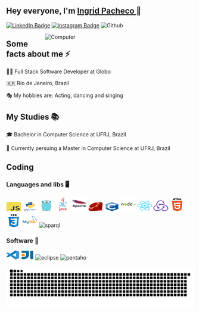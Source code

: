 ## Hey everyone, I'm <a href="https://github.com/ingridpacheco"> Ingrid Pacheco </a> 👋

<a href="https://www.linkedin.com/in/ingridqpacheco/" target="_blank" rel="noreferrer"><img src="https://img.shields.io/badge/-@ingridqpacheco-0077B5?style=flat-square&amp;labelColor=0077B5&amp;logo=LinkedIn&amp;link=https://www.linkedin.com/in/ingridqpacheco/" alt="LinkedIn Badge"></a> 
<a href="https://www.instagram.com/ingridqpacheco/" target="_blank" rel="noreferrer"><img src="https://img.shields.io/badge/-@ingridqpacheco-purple?style=flat&logo=instagram&logoColor=white&link=https://instagram.com/ingridqpacheco/" 
alt="Instagram Badge"></a>
<img src="https://img.shields.io/github/followers/ingridpacheco?style=social" alt="Github"/>

<img src="https://raw.githubusercontent.com/MicaelliMedeiros/micaellimedeiros/master/image/computer-illustration.png" min-width="400px" max-width="400px" width="400px" align="right" alt="Computer">

<h2> Some facts about me ⚡️ </h2>

👩‍💻 Full Stack Software Developer at Globo

🇧🇷 Rio de Janeiro, Brazil

🎭 My hobbies are: Acting, dancing and singing

<h2> My Studies 📚 </h2>

🎓 Bachelor in Computer Science at UFRJ, Brazil

📖 Currently persuing a Master in Computer Science at UFRJ, Brazil

<h2> Coding </h2>

### Languages and libs 🖥

<p align="left">
    <img src="https://raw.githubusercontent.com/devicons/devicon/master/icons/javascript/javascript-original.svg" alt="javascript" width="40" height="25" />
    <img src="https://raw.githubusercontent.com/devicons/devicon/master/icons/python/python-original-wordmark.svg" alt="python" width="40" height="25" />
    <img src="https://raw.githubusercontent.com/devicons/devicon/master/icons/go/go-original.svg" alt="go" width="40" height="30" />
    <img src="https://raw.githubusercontent.com/devicons/devicon/master/icons/java/java-original-wordmark.svg" alt="java" width="40" height="40" />
    <img src="https://raw.githubusercontent.com/devicons/devicon/master/icons/apache/apache-original-wordmark.svg" alt="apache" width="40" height="40" />
    <img src="https://raw.githubusercontent.com/devicons/devicon/master/icons/ruby/ruby-original.svg" alt="ruby" width="40" height="25" />
    <img src="https://raw.githubusercontent.com/devicons/devicon/master/icons/c/c-original.svg" alt="c" width="40" height="25" />
    <img src="https://raw.githubusercontent.com/devicons/devicon/master/icons/nodejs/nodejs-original-wordmark.svg" alt="nodejs" width="40" height="40" />
    <img src="https://raw.githubusercontent.com/devicons/devicon/master/icons/react/react-original.svg" alt="react" width="40" height="30" />
    <img src="https://raw.githubusercontent.com/devicons/devicon/master/icons/redux/redux-original.svg" alt="redux" width="40" height="30" />
    <img src="https://raw.githubusercontent.com/devicons/devicon/master/icons/html5/html5-original-wordmark.svg" alt="html5" width="40" height="35" />
    <img src="https://raw.githubusercontent.com/devicons/devicon/master/icons/css3/css3-original-wordmark.svg" alt="css3" width="40" height="35" />
    <img src="https://raw.githubusercontent.com/devicons/devicon/master/icons/mysql/mysql-original-wordmark.svg" alt="mysql" width="40" height="40" />
    <img src="https://triplydb.com/imgs/avatars/d/5b9f3fac5cce65029ba1366e.png?v=4" alt="sparql" width="40" height="35" />
	
</p>

### Software 🔧

<p align="left">
  
  <img src="https://raw.githubusercontent.com/devicons/devicon/master/icons/vscode/vscode-original.svg" alt="vscode" width="35" height="25" />
  <img src="https://raw.githubusercontent.com/devicons/devicon/master/icons/intellij/intellij-original.svg" alt="intellij" width="35" height="25" />
  <img src="https://www.eclipse.org/org/artwork/images/eclipse_ide_logo.png" alt="eclipse" width="45" height="25" />
  <img src="https://cdn.freelogovectors.net/wp-content/uploads/2018/06/pentaho-logo.png" alt="pentaho" width="45" height="25" />
  
</p>

![Snake animation](https://github.com/ingridpacheco/ingridpacheco/blob/output/github-contribution-grid-snake.svg)
